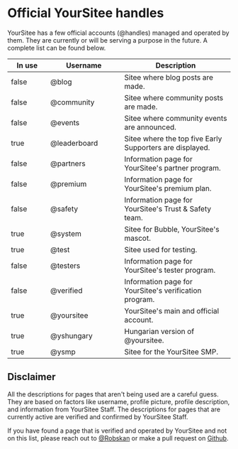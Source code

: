 # Official YourSitee handles

YourSitee has a few official accounts (@handles) managed and operated by them. They are currently or will be serving a purpose in the future. A complete list can be found below.

<table><thead><tr><th width="73" data-type="checkbox">In use</th><th width="151">Username</th><th>Description</th></tr></thead><tbody><tr><td>false</td><td>@blog</td><td>Sitee where blog posts are made.</td></tr><tr><td>false</td><td>@community</td><td>Sitee where community posts are made.</td></tr><tr><td>false</td><td>@events</td><td>Sitee where community events are announced.</td></tr><tr><td>true</td><td>@leaderboard</td><td>Sitee where the top five Early Supporters are displayed.</td></tr><tr><td>false</td><td>@partners</td><td>Information page for YourSitee's partner program.</td></tr><tr><td>false</td><td>@premium</td><td>Information page for YourSitee's premium plan.</td></tr><tr><td>false</td><td>@safety</td><td>Information page for YourSitee's Trust &#x26; Safety team.</td></tr><tr><td>true</td><td>@system</td><td>Sitee for Bubble, YourSitee's mascot.</td></tr><tr><td>true</td><td>@test</td><td>Sitee used for testing.</td></tr><tr><td>false</td><td>@testers</td><td>Information page for YourSitee's tester program.</td></tr><tr><td>false</td><td>@verified</td><td>Information page for YourSitee's verification program.</td></tr><tr><td>true</td><td>@yoursitee</td><td>YourSitee's main and official account.</td></tr><tr><td>true</td><td>@yshungary</td><td>Hungarian version of @yoursitee.  </td></tr><tr><td>true</td><td>@ysmp</td><td>Sitee for the YourSitee SMP.</td></tr></tbody></table>

## Disclaimer <a href="#disclaimer" id="disclaimer"></a>

All the descriptions for pages that aren't being used are a careful guess. They are based on factors like username, profile picture, profile description, and information from YourSitee Staff. The descriptions for pages that are currently active are verified and confirmed by YourSitee Staff.

If you have found a page that is verified and operated by YourSitee and not on this list, please reach out to [@Robskan](https://sitee.help/c/robskan) or make a pull request on [Github](https://sitee.help/contribute).
